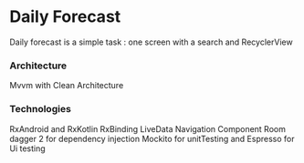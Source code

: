 # Daily Forecast
Daily forecast is a simple task : one screen with a search and RecyclerView

### Architecture
Mvvm with Clean Architecture

### Technologies
RxAndroid and RxKotlin
RxBinding
LiveData
Navigation Component
Room
dagger 2 for dependency injection
Mockito for unitTesting and Espresso for Ui testing
